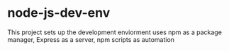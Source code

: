 # node-js-dev-env
This project sets up the development enviorment
uses npm as a package manager, Express as a server, npm scripts as automation
